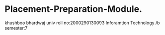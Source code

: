 # Placement-Preparation-Module.
khushboo bhardwaj 
univ roll no:2000290130093
Inforamtion Technology /b
semester:7
